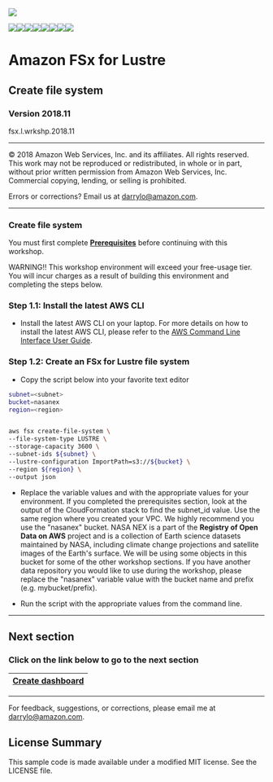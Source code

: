 ![](https://s3.amazonaws.com/aws-us-east-1/tutorial/AWS_logo_PMS_300x180.png)

![](https://s3.amazonaws.com/aws-us-east-1/tutorial/100x100_benefit_available.png)![](https://s3.amazonaws.com/aws-us-east-1/tutorial/100x100_benefit_ingergration.png)![](https://s3.amazonaws.com/aws-us-east-1/tutorial/100x100_benefit_ecryption-lock.png)![](https://s3.amazonaws.com/aws-us-east-1/tutorial/100x100_benefit_fully-managed.png)![](https://s3.amazonaws.com/aws-us-east-1/tutorial/100x100_benefit_lowcost-affordable.png)![](https://s3.amazonaws.com/aws-us-east-1/tutorial/100x100_benefit_performance.png)![](https://s3.amazonaws.com/aws-us-east-1/tutorial/100x100_benefit_scalable.png)![](https://s3.amazonaws.com/aws-us-east-1/tutorial/100x100_benefit_storage.png)

# **Amazon FSx for Lustre**

## Create file system

### Version 2018.11

fsx.l.wrkshp.2018.11

---

© 2018 Amazon Web Services, Inc. and its affiliates. All rights reserved. This work may not be  reproduced or redistributed, in whole or in part, without prior written permission from Amazon Web Services, Inc. Commercial copying, lending, or selling is prohibited.

Errors or corrections? Email us at [darrylo@amazon.com](mailto:darrylo@amazon.com).

---

### Create file system

You must first complete [**Prerequisites**](../0-prerequisites) before continuing with this workshop.

WARNING!! This workshop environment will exceed your free-usage tier. You will incur charges as a result of building this environment and completing the steps below.

### Step 1.1: Install the latest AWS CLI

- Install the latest AWS CLI on your laptop. For more details on how to install the latest AWS CLI, please refer to the [AWS Command Line Interface User Guide](https://docs.aws.amazon.com/cli/latest/userguide/installing.html). 


### Step 1.2: Create an FSx for Lustre file system

- Copy the script below into your favorite text editor

```sh
subnet=<subnet>
bucket=nasanex
region=<region>


aws fsx create-file-system \
--file-system-type LUSTRE \
--storage-capacity 3600 \
--subnet-ids ${subnet} \
--lustre-configuration ImportPath=s3://${bucket} \
--region ${region} \
--output json
```

- Replace the variable values <subnet> and <region> with the appropriate values for your environment. If you completed the prerequisites section, look at the output of the CloudFormation stack to find the subnet_id value. Use the same region where you created your VPC. We highly recommend you use the "nasanex" bucket. NASA NEX is a part of the **Registry of Open Data on AWS** project and is a collection of Earth science datasets maintained by NASA, including climate change projections and satellite images of the Earth's surface. We will be using some objects in this bucket for some of the other workshop sections. If you have another data repository you would like to use during the workshop, please replace the "nasanex" variable value with the bucket name and prefix (e.g. mybucket/prefix).

- Run the script with the appropriate values from the command line.

---
## Next section
### Click on the link below to go to the next section

| [**Create dashboard**](../2-create-dashboard) |
| :---
---

For feedback, suggestions, or corrections, please email me at [darrylo@amazon.com](mailto:darrylo@amazon.com).

## License Summary

This sample code is made available under a modified MIT license. See the LICENSE file.

